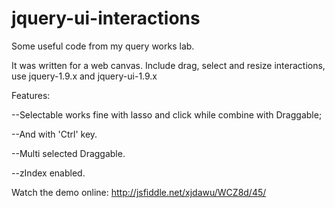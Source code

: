 jquery-ui-interactions
======================

Some useful code from my query works lab.

It was written for a web canvas. Include drag, select and resize interactions, use jquery-1.9.x and jquery-ui-1.9.x

Features: 

--Selectable works fine with lasso and click while combine with Draggable;

--And with 'Ctrl' key.

--Multi selected Draggable.

--zIndex enabled.

Watch the demo online: http://jsfiddle.net/xjdawu/WCZ8d/45/
